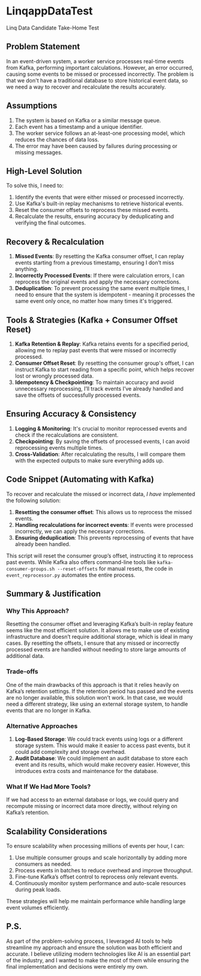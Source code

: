 # LinqappDataTest
Linq Data Candidate Take-Home Test

## Problem Statement

In an event-driven system, a worker service processes real-time events from Kafka, performing important calculations. However, an error occurred, causing some events to be missed or processed incorrectly. The problem is that we don't have a traditional database to store historical event data, so we need a way to recover and recalculate the results accurately.

## Assumptions

1. The system is based on Kafka or a similar message queue.
2. Each event has a timestamp and a unique identifier.
3. The worker service follows an at-least-one processing model, which reduces the chances of data loss.
4. The error may have been caused by failures during processing or missing messages.

## High-Level Solution

To solve this, I need to:

1. Identify the events that were either missed or processed incorrectly.
2. Use Kafka's built-in replay mechanisms to retrieve historical events.
3. Reset the consumer offsets to reprocess these missed events.
4. Recalculate the results, ensuring accuracy by deduplicating and verifying the final outcomes.

## Recovery & Recalculation

1. **Missed Events**: By resetting the Kafka consumer offset, I can replay events starting from a previous timestamp, ensuring I don’t miss anything.
2. **Incorrectly Processed Events**: If there were calculation errors, I can reprocess the original events and apply the necessary corrections.
3. **Deduplication**: To prevent processing the same event multiple times, I need to ensure that the system is idempotent - meaning it processes the same event only once, no matter how many times it's triggered.

## Tools & Strategies (Kafka + Consumer Offset Reset)

1. **Kafka Retention & Replay**: Kafka retains events for a specified period, allowing me to replay past events that were missed or incorrectly processed.
2. **Consumer Offset Reset**: By resetting the consumer group's offset, I can instruct Kafka to start reading from a specific point, which helps recover lost or wrongly processed data.
3. **Idempotency & Checkpointing**: To maintain accuracy and avoid unnecessary reprocessing, I’ll track events I’ve already handled and save the offsets of successfully processed events.

## Ensuring Accuracy & Consistency

1. **Logging & Monitoring**: It's crucial to monitor reprocessed events and check if the recalculations are consistent.
2. **Checkpointing**: By saving the offsets of processed events, I can avoid reprocessing events multiple times.
3. **Cross-Validation**: After recalculating the results, I will compare them with the expected outputs to make sure everything adds up.

## Code Snippet (Automating with Kafka)

To recover and recalculate the missed or incorrect data, *I have* implemented the following solution:

1. **Resetting the consumer offset**: This allows us to reprocess the missed events.
2. **Handling recalculations for incorrect events**: If events were processed incorrectly, we can apply the necessary corrections.
3. **Ensuring deduplication**: This prevents reprocessing of events that have already been handled.

This script will reset the consumer group’s offset, instructing it to reprocess past events. While Kafka also offers command-line tools like `kafka-consumer-groups.sh --reset-offsets` for manual resets, the code in `event_reprocessor.py` automates the entire process.

## Summary & Justification

### Why This Approach?

Resetting the consumer offset and leveraging Kafka’s built-in replay feature seems like the most efficient solution. It allows me to make use of existing infrastructure and doesn’t require additional storage, which is ideal in many cases. By resetting the offsets, I ensure that any missed or incorrectly processed events are handled without needing to store large amounts of additional data.

### Trade-offs

One of the main drawbacks of this approach is that it relies heavily on Kafka’s retention settings. If the retention period has passed and the events are no longer available, this solution won’t work. In that case, we would need a different strategy, like using an external storage system, to handle events that are no longer in Kafka.

### Alternative Approaches

1. **Log-Based Storage**: We could track events using logs or a different storage system. This would make it easier to access past events, but it could add complexity and storage overhead.
2. **Audit Database**: We could implement an audit database to store each event and its results, which would make recovery easier. However, this introduces extra costs and maintenance for the database.

### What If We Had More Tools?

If we had access to an external database or logs, we could query and recompute missing or incorrect data more directly, without relying on Kafka’s retention.

## Scalability Considerations

To ensure scalability when processing millions of events per hour, I can:

1. Use multiple consumer groups and scale horizontally by adding more consumers as needed.
2. Process events in batches to reduce overhead and improve throughput.
3. Fine-tune Kafka’s offset control to reprocess only relevant events.
4. Continuously monitor system performance and auto-scale resources during peak loads.

These strategies will help me maintain performance while handling large event volumes efficiently.

## P.S.

As part of the problem-solving process, I leveraged AI tools to help streamline my approach and ensure the solution was both efficient and accurate. 
I believe utilizing modern technologies like AI is an essential part of the industry, and I wanted to make the most of them while ensuring the final implementation and decisions were entirely my own.
